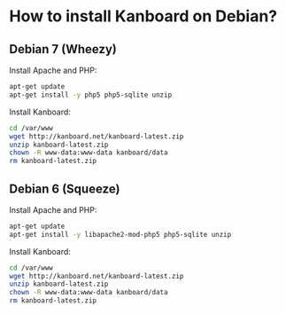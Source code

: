 How to install Kanboard on Debian?
==================================

Debian 7 (Wheezy)
-----------------

Install Apache and PHP:

```bash
apt-get update
apt-get install -y php5 php5-sqlite unzip
```

Install Kanboard:

```bash
cd /var/www
wget http://kanboard.net/kanboard-latest.zip
unzip kanboard-latest.zip
chown -R www-data:www-data kanboard/data
rm kanboard-latest.zip
```

Debian 6 (Squeeze)
------------------

Install Apache and PHP:

```bash
apt-get update
apt-get install -y libapache2-mod-php5 php5-sqlite unzip
```

Install Kanboard:

```bash
cd /var/www
wget http://kanboard.net/kanboard-latest.zip
unzip kanboard-latest.zip
chown -R www-data:www-data kanboard/data
rm kanboard-latest.zip
```